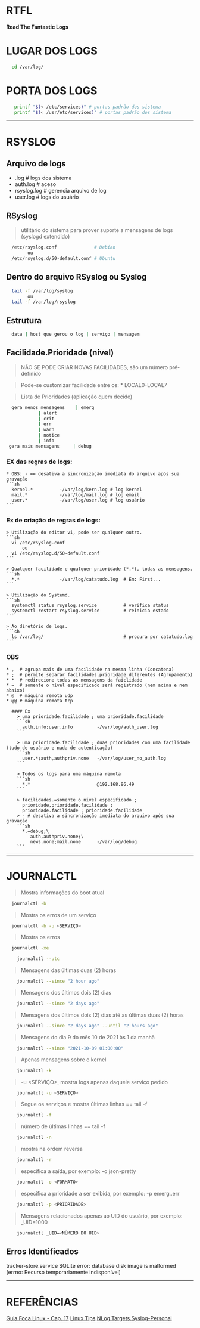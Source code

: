 # RTFL 
  **Read The Fantastic Logs**

# LUGAR DOS LOGS
```sh
  cd /var/log/
```

# PORTA DOS LOGS
```sh
   printf "$(< /etc/services)" # portas padrão dos sistema
   printf "$(< /usr/etc/services)" # portas padrão dos sistema
```

---------------------------------------------------

# RSYSLOG


## Arquivo de logs
  * .log        # logs dos sistema
  * auth.log    # aceso
  * rsyslog.log # gerencia arquivo de log
  * user.log    # logs do usuário


## RSyslog
> utilitário do sistema para prover suporte a mensagens de logs (syslogd extendido)
```sh
  /etc/rsyslog.conf              # Debian
  		ou
  /etc/rsyslog.d/50-default.conf # Ubuntu
```


## Dentro do arquivo RSyslog ou Syslog
```sh
  tail -f /var/log/syslog
  		ou
  tail -f /var/log/rsyslog
```


## Estrutura
```sh
  data | host que gerou o log | serviço | mensagem
```


## Facilidade.Prioridade (nível)

  > NÂO SE PODE CRIAR NOVAS FACILIDADES, são um número pré-definido

  > Pode-se customizar facilidade entre os:
    * LOCAL0-LOCAL7

  > Lista de Prioridades (aplicação quem decide)
  ```sh
    gera menos mensagens    | emerg
              | alert
              | crit
              | err
              | warn
              | notice
              | info
   gera mais mensagens     | debug
  ```

  ### EX das regras de logs:
    * OBS: - == desativa a sincronização imediata do arquivo após sua gravação
    ```sh
      kernel.*          -/var/log/kern.log # log kernel
      mail.*            -/var/log/mail.log # log email
      user.*            -/var/log/user.log # log usuário
    ```

  ### Ex de criação de regras de logs:
    > Utilização do editor vi, pode ser qualquer outro.
    ```sh
      vi /etc/rsyslog.conf
          ou
      vi /etc/rsyslog.d/50-default.conf
    ```

    > Qualquer facilidade e qualquer prioridade (*.*), todas as mensagens.
    ```sh
      *.*               -/var/log/catatudo.log  # Em: First...
    ```

    > Utilização do Systemd.
    ```sh
      systemctl status rsyslog.service          # verifica status
      systemctl restart rsyslog.service         # reinicia estado
    ```

    > Ao diretório de logs.
    ```sh
      ls /var/log/                              # procura por catatudo.log
    ```

  ### OBS
    * ,  # agrupa mais de uma facilidade na mesma linha (Concatena)
    * ;  # permite separar facilidades.prioridade diferentes (Agrupamento)
    * *  # redirecione todas as mensagens da faiclidade
    * =  # somente o nível especificado será registrado (nem acima e nem abaixo)
    * @  # máquina remota udp
    * @@ # máquina remota tcp

      #### Ex
        > uma prioridade.facilidade ; uma prioridade.facilidade
        ```sh
          auth.info;user.info         -/var/log/auth_user.log
        ```

        > uma prioridade.facilidade ; duas prioridades com uma facilidade (tudo de usuário e nada de autenticação)
        ```sh
          user.*;auth,authpriv.none   -/var/log/user_no_auth.log
        ```

        > Todos os logs para uma máquina remota
        ```sh
          *.*                         @192.168.86.49
        ```

        > facilidades.=somente o nível especificado ;
          prioridade,prioridade.facilidade ;
          prioridade.facilidade ; prioridade.facilidade
        > - # desativa a sincronização imediata do arquivo após sua gravação
        ```sh
          *.=debug;\
             auth,authpriv.none;\
             news.none;mail.none      -/var/log/debug
        ```

---------------------------------------------------

# JOURNALCTL
> Mostra informações do boot atual
```sh
  journalctl -b
```

> Mostra os erros de um serviço
```sh
  journalctl -b -u <SERVIÇO>
```

> Mostra os erros
```sh
  journalctl -xe
```

```sh
	journalctl --utc
```

> Mensagens das últimas duas (2) horas
```sh
	journalctl --since "2 hour ago"
```

> Mensagens dos últimos dois (2) dias
```sh
	journalctl --since "2 days ago"
```

> Mensagens dos últimos dois (2) dias até as últimas duas (2) horas
```sh
	journalctl --since "2 days ago" --until "2 hours ago"
```

> Mensagens do dia 9 do mês 10 de 2021 às 1 da manhã
```sh
	journalctl --since "2021-10-09 01:00:00"
```

> Apenas mensagens sobre o kernel
```sh
	journalctl -k
```

> -u <SERVIÇO>, mostra logs apenas daquele serviço pedido
```sh
	journalctl -u <SERVIÇO>
```

> Segue os serviços e mostra últimas linhas == tail -f
```sh
	journalctl -f
```

> número de últimas linhas == tail -f
```sh
	journalctl -n
```

> mostra na ordem reversa
```sh
	journalctl -r
```

> especifica a saída, por exemplo: -o json-pretty
```sh
	journalctl -o <FORMATO>
```

> especifica a prioridade a ser exibida, por exemplo: -p emerg..err
```sh
	journalctl -p <PRIORIDADE>
```

> Mensagens relacionados apenas ao UID do usuário, por exemplo: _UID=1000
```sh
	journalctl _UID=<NÚMERO DO UID>
```

## Erros Identificados
  tracker-store.service
  SQLite error: database disk image is malformed (errno: Recurso temporariamente indisponível)

---------------------------------------------------

# REFERÊNCIAS
  [Guia Foca Linux - Cap. 17](https://guiafoca.org/guiaonline/seguranca/ch03.html)
  [Linux Tips]()
  [NLog.Targets.Syslog-Personal](https://github.com/luigiberrettini/NLog.Targets.Syslog-Personal/blob/master/docs/syslog-message-format.md)
